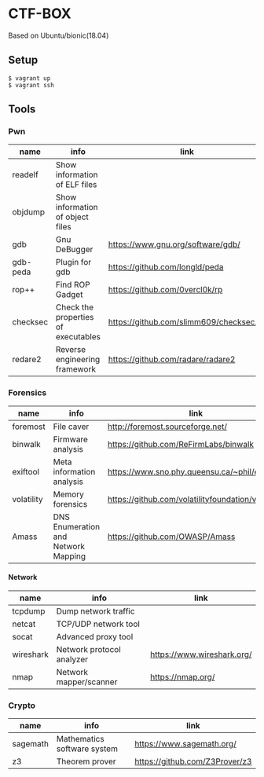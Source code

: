 # CTF-BOX

Based on Ubuntu/bionic(18.04)

## Setup

```
$ vagrant up
$ vagrant ssh
```

## Tools

### Pwn

| name | info | link |
| -------- | -------- | -------- |
| readelf | Show information of ELF files ||
| objdump | Show information of object files ||
| gdb | Gnu DeBugger | https://www.gnu.org/software/gdb/ |
| gdb-peda | Plugin for gdb | https://github.com/longld/peda |
| rop++ | Find ROP Gadget | https://github.com/0vercl0k/rp |
| checksec | Check the properties of executables | https://github.com/slimm609/checksec.sh |
| redare2 | Reverse engineering framework | https://github.com/radare/radare2 |

### Forensics

| name | info | link |
| -------- | -------- | -------- |
| foremost | File caver | http://foremost.sourceforge.net/ |
| binwalk | Firmware analysis | https://github.com/ReFirmLabs/binwalk |
| exiftool | Meta information analysis | https://www.sno.phy.queensu.ca/~phil/exiftool/ |
| volatility | Memory forensics | https://github.com/volatilityfoundation/volatility |
| Amass | DNS Enumeration and Network Mapping | https://github.com/OWASP/Amass |

#### Network 

| name | info | link |
| -------- | -------- | -------- |
| tcpdump | Dump network traffic ||
| netcat | TCP/UDP network tool ||
| socat | Advanced proxy tool ||
| wireshark | Network protocol analyzer | https://www.wireshark.org/ |
| nmap | Network mapper/scanner | https://nmap.org/ |

### Crypto
| name | info | link |
| -------- | -------- | -------- |
| sagemath | Mathematics software system | https://www.sagemath.org/ |
| z3 | Theorem prover | https://github.com/Z3Prover/z3 |

